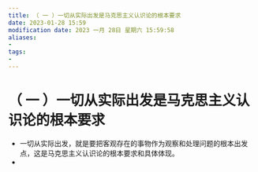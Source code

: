 ```yaml
---
title: （ 一 ）一切从实际出发是马克思主义认识论的根本要求
date: 2023-01-28 15:59
modification date: 2023 一月 28日 星期六 15:59:58
aliases: 
- 
tags: 
- 
---
```


# （ 一 ）一切从实际出发是马克思主义认识论的根本要求

- 一切从实际出发，就是要把客观存在的事物作为观察和处理问题的根本出发点，这是马克思主义认识论的根本要求和具体体现。
- 